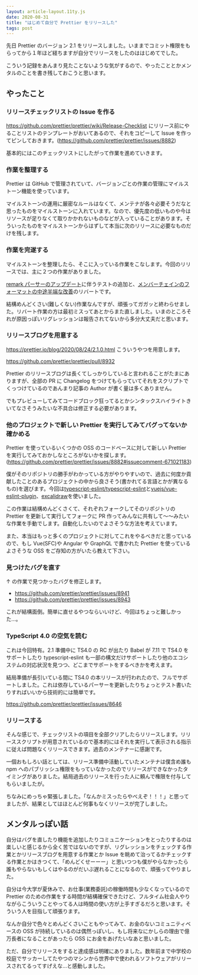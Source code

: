 ```yaml
---
layout: article-layout.11ty.js
date: 2020-08-31
title: "はじめて自分で Prettier をリリースした"
tags: post
---
```


先日 Prettier のバージョン 2.1 をリリースしました。いままでコミット権限をもらってから１年ほど経ちますが自分でリリースをしたのははじめてでした。

こういう記録をあんまり見たことないような気がするので、やったこととかメンタルのことを書き残しておこうと思います。

## やったこと

### リリースチェックリストの Issue を作る

https://github.com/prettier/prettier/wiki/Release-Checklist にリリース前にやることリストのテンプレートがおいてあるので、それをコピーして Issue を作ってピンしておきます。(https://github.com/prettier/prettier/issues/8882)

基本的にはこのチェックリストにしたがって作業を進めていきます。

### 作業を整理する

Prettier は GitHub で管理されていて、バージョンごとの作業の管理にマイルストーン機能を使っています。

マイルストーンの運用に厳密なルールはなくて、メンテナが各々必要そうだなと思ったものをマイルストーンに入れています。なので、優先度の低いものや今はリソースが足りなくて取りかかれないものなどが入っていることがあります。そういったものをマイルストーンからはずして本当に次のリリースに必要なものだけを残します。

### 作業を完遂する

マイルストーンを整理したら、そこに入っている作業をこなします。今回のリリースでは、主に２つの作業がありました。

[remark パーサーのアップデート](https://github.com/prettier/prettier/pull/8140)に伴うテストの追加と、[メンバーチェインのフォーマットの中途半端な改善](https://github.com/prettier/prettier/pull/7889)のリバートです。

結構めんどくさい(難しくない)作業なんですが、頑張ってガガッと終わらせました。リバート作業の方は最初ミスってあとからまた直しました。いまのところそれが原因っぽいリグレッションは報告されてないから多分大丈夫だと思います。

### リリースブログを用意する

https://prettier.io/blog/2020/08/24/2.1.0.html こういうやつを用意します。

https://github.com/prettier/prettier/pull/8932

Prettier のリリースブログは長くてしっかりしていると言われることがたまにありますが、全部の PR に Changelog をつけてもらっていてそれをスクリプトでくっつけているのであんまり記事の Author が書く量は多くありません。

でもプレビューしてみてコードブロック狂ってるとかシンタックスハイライトきいてなさそうみたいな不具合は修正する必要があります。

### 他のプロジェクトで新しい Prettier を実行してみてバグってないか確かめる

Prettier を使っているいくつかの OSS のコードベースに対して新しい Prettier を実行してみておかしなところがないかを探します。(https://github.com/prettier/prettier/issues/8882#issuecomment-671021183)

僕がそのリポジトリの勝手がわかっている方がやりやすいので、過去に何度か貢献したことのあるプロジェクトの中から良さそう(書かれてる言語とかが異なるもの)を選びます。今回は[typescript-eslint/typescript-eslint](https://github.com/typescript-eslint/typescript-eslint)と[vuejs/vue-eslint-plugin](https://github.com/vuejs/eslint-plugin-vue)、[excalidraw](https://github.com/excalidraw/excalidraw)を使いました。

この作業は結構めんどくさくて、それぞれフォークしてそのリポジトリの Prettier を更新して実行してフォークに PR 作ってみんなに共有して〜〜みたいな作業を手動でします。自動化したいのでよさそうな方法を考えています。

また、本当はもっと多くのプロジェクトに対してこれをやるべきだと思っているので、もし Vue(SFC)や Angular や GraphQL で書かれた Prettier を使っているよさそうな OSS をご存知の方がいたら教えて下さい。

### 見つけたバグを直す

↑ の作業で見つかったバグを修正します。

- https://github.com/prettier/prettier/issues/8941
- https://github.com/prettier/prettier/issues/8943

これが結構面倒。簡単に直せるやつならいいけど、今回はちょっと難しかった...。

### TypeScript 4.0 の空気を読む

これは今回特有。2.1 準備中に TS4.0 の RC が出たり Babel が 7.11 で TS4.0 をサポートしたり typescript-eslint も一部の構文だけサポートしたり他のエコシステムの対応状況を見つつ、どこまでサポートをするべきかを考えます。

結局準備が長引いている間に TS4.0 の本リリースが行われたので、フルでサポートしました。これは依存しているパーサーを更新したりちょっとテスト書いたりすればいいから技術的には簡単です。

https://github.com/prettier/prettier/issues/8646

### リリースする

そんな感じで、チェックリストの項目を全部クリアしたらリリースします。リリーススクリプトが用意されているので基本的にはそれを実行して表示される指示に従えば問題なくリリースできます。過去のメンテナーに感謝です。

一個おもしろい話としては、リリース準備中活動していたメンテナは僕含め誰も npm へのパブリッシュ権限をもっていなかったのでリリースができなかったタイミングがありました。結局過去のリリースを行った人に頼んで権限を付与してもらいましたが。

ちなみにめっちゃ緊張しました。「なんかミスったらやべえぞ！！！」と思ってましたが、結果としてはほとんど何事もなくリリースが完了しました。

## メンタルっぽい話

自分はバグを直したり機能を追加したりコミュニケーションをとったりするのは楽しいと感じるから全く苦ではないのですが、リグレッションをチェックする作業とかリリースブログを用意する作業とか Issue を眺めて治ってるかチェックする作業とかはきつくて、「めんどくせーーー」と思いつつも僕がやらなかったら誰もやらないもしくはやるのがだいぶ遅れることになるので、頑張ってやりました。

自分は今大学が夏休みで、お仕事(業務委託)の稼働時間も少なくなっているので Prettier のための作業をする時間が結構確保できたけど、フルタイム社会人やりながらこういうことやってる人は時間の使い方が上手すぎるだろと思います。そういう人を目指して頑張ります。

なんか自分で色々とめんどくさいこともやってみて、お金のないコミュニティベースの OSS が持続しているのは偶然っぽいし、もし将来なにかしらの理由で億万長者になることがあったら OSS にお金をあげたいなあと思いました。

ただ、自分でリリースをすると達成感は明確にありました。数年前まで中学校の校庭でサッカーしてたやつのマシンから世界中で使われるソフトウェアがリリースされてるってすげえな...と感動しました。
